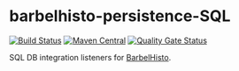# barbelhisto-persistence-SQL
[![Build Status](https://travis-ci.org/projectbarbel/barbelhisto-persistence-sql.svg?branch=master)](https://travis-ci.org/projectbarbel/barbelhisto-persistence-sql)
[![Maven Central](https://img.shields.io/maven-central/v/org.projectbarbel/barbelhisto-persistence-mongo.svg)](https://search.maven.org/search?q=a:barbelhisto-persistence-sql)
[![Quality Gate Status](https://sonarcloud.io/api/project_badges/measure?project=org.projectbarbel%3Abarbelhisto-persistence-mongo&metric=alert_status)](https://sonarcloud.io/dashboard?id=org.projectbarbel%3Abarbelhisto-persistence-sql)

SQL DB integration listeners for [BarbelHisto](https://github.com/projectbarbel/barbelhisto-core).

<under construction>
